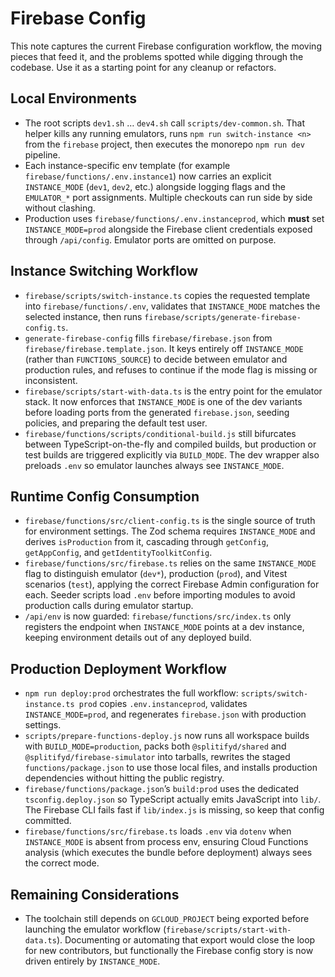 # Firebase Config

This note captures the current Firebase configuration workflow, the moving pieces that feed it, and the problems spotted while digging through the codebase. Use it as a starting point for any cleanup or refactors.

## Local Environments

- The root scripts `dev1.sh` … `dev4.sh` call `scripts/dev-common.sh`. That helper kills any running emulators, runs `npm run switch-instance <n>` from the `firebase` project, then executes the monorepo `npm run dev` pipeline.
- Each instance-specific env template (for example `firebase/functions/.env.instance1`) now carries an explicit `INSTANCE_MODE` (`dev1`, `dev2`, etc.) alongside logging flags and the `EMULATOR_*` port assignments. Multiple checkouts can run side by side without clashing.
- Production uses `firebase/functions/.env.instanceprod`, which **must** set `INSTANCE_MODE=prod` alongside the Firebase client credentials exposed through `/api/config`. Emulator ports are omitted on purpose.

## Instance Switching Workflow

- `firebase/scripts/switch-instance.ts` copies the requested template into `firebase/functions/.env`, validates that `INSTANCE_MODE` matches the selected instance, then runs `firebase/scripts/generate-firebase-config.ts`.
- `generate-firebase-config` fills `firebase/firebase.json` from `firebase/firebase.template.json`. It keys entirely off `INSTANCE_MODE` (rather than `FUNCTIONS_SOURCE`) to decide between emulator and production rules, and refuses to continue if the mode flag is missing or inconsistent.
- `firebase/scripts/start-with-data.ts` is the entry point for the emulator stack. It now enforces that `INSTANCE_MODE` is one of the dev variants before loading ports from the generated `firebase.json`, seeding policies, and preparing the default test user.
- `firebase/functions/scripts/conditional-build.js` still bifurcates between TypeScript-on-the-fly and compiled builds, but production or test builds are triggered explicitly via `BUILD_MODE`. The dev wrapper also preloads `.env` so emulator launches always see `INSTANCE_MODE`.

## Runtime Config Consumption

- `firebase/functions/src/client-config.ts` is the single source of truth for environment settings. The Zod schema requires `INSTANCE_MODE` and derives `isProduction` from it, cascading through `getConfig`, `getAppConfig`, and `getIdentityToolkitConfig`.
- `firebase/functions/src/firebase.ts` relies on the same `INSTANCE_MODE` flag to distinguish emulator (`dev*`), production (`prod`), and Vitest scenarios (`test`), applying the correct Firebase Admin configuration for each. Seeder scripts load `.env` before importing modules to avoid production calls during emulator startup.
- `/api/env` is now guarded: `firebase/functions/src/index.ts` only registers the endpoint when `INSTANCE_MODE` points at a dev instance, keeping environment details out of any deployed build.

## Production Deployment Workflow

- `npm run deploy:prod` orchestrates the full workflow: `scripts/switch-instance.ts prod` copies `.env.instanceprod`, validates `INSTANCE_MODE=prod`, and regenerates `firebase.json` with production settings.
- `scripts/prepare-functions-deploy.js` now runs all workspace builds with `BUILD_MODE=production`, packs both `@splitifyd/shared` and `@splitifyd/firebase-simulator` into tarballs, rewrites the staged `functions/package.json` to use those local files, and installs production dependencies without hitting the public registry.
- `firebase/functions/package.json`’s `build:prod` uses the dedicated `tsconfig.deploy.json` so TypeScript actually emits JavaScript into `lib/`. The Firebase CLI fails fast if `lib/index.js` is missing, so keep that config committed.
- `firebase/functions/src/firebase.ts` loads `.env` via `dotenv` when `INSTANCE_MODE` is absent from process env, ensuring Cloud Functions analysis (which executes the bundle before deployment) always sees the correct mode.

## Remaining Considerations

- The toolchain still depends on `GCLOUD_PROJECT` being exported before launching the emulator workflow (`firebase/scripts/start-with-data.ts`). Documenting or automating that export would close the loop for new contributors, but functionally the Firebase config story is now driven entirely by `INSTANCE_MODE`.
